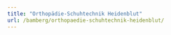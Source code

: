 ```yaml
---
title: "Orthopädie-Schuhtechnik Heidenblut"
url: /bamberg/orthopaedie-schuhtechnik-heidenblut/
---
```

